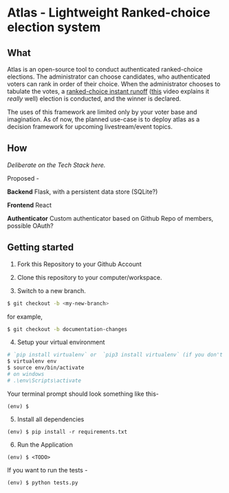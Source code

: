 # Atlas - Lightweight Ranked-choice election system

## What

Atlas is an open-source tool to conduct authenticated ranked-choice elections. The administrator can choose candidates, who authenticated voters can rank in order of their choice. When the administrator chooses to tabulate the votes, a [ranked-choice instant runoff](https://en.wikipedia.org/wiki/Instant-runoff_voting) ([this](https://www.youtube.com/watch?v=3Y3jE3B8HsE) video explains it _really_ well) election is conducted, and the winner is declared.

The uses of this framework are limited only by your voter base and imagination. As of now, the planned use-case is to deploy atlas as a decision framework for upcoming livestream/event topics. 

## How

_Deliberate on the Tech Stack here._

Proposed - 

**Backend** Flask, with a persistent data store (SQLite?)


**Frontend** React


**Authenticator** Custom authenticator based on Github Repo of members, possible OAuth?


## Getting started

1. Fork this Repository to your Github Account

2. Clone this repository to your computer/workspace.

3. Switch to a new branch.

```bash
$ git checkout -b <my-new-branch>
```
for example,
```bash
$ git checkout -b documentation-changes
```

4. Setup your virtual environment
```bash
# `pip install virtualenv` or  `pip3 install virtualenv` (if you don't already have it installed)
$ virtualenv env
$ source env/bin/activate
# on windows 
# .\env\Scripts\activate
```
Your terminal prompt should look something like this-
```
(env) $ 
```

5. Install all dependencies
```
(env) $ pip install -r requirements.txt
```

6. Run the Application
```
(env) $ <TODO>
```

If you want to run the tests - 
```
(env) $ python tests.py
```
